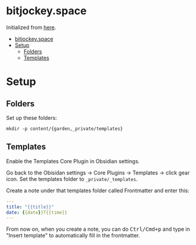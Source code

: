 # bitjockey.space

Initialized from [here](https://dev.to/bathrobe/creating-a-diy-digital-garden-with-obsidian-and-gatsby-378e).

- [bitjockey.space](#bitjockeyspace)
- [Setup](#setup)
  - [Folders](#folders)
  - [Templates](#templates)

# Setup

## Folders

Set up these folders:

```shell
mkdir -p content/{garden,_private/templates}
```

## Templates

Enable the Templates Core Plugin in Obsidian settings.

Go back to the Obisidan settings -> Core Plugins -> Templates -> click gear icon. Set the templates folder to `_private/_templates`.

Create a note under that templates folder called Frontmatter and enter this:

```yaml
---
title: "{{title}}"
date: {{date}}T{{time}}
---
```

From now on, when you create a note, you can do <kbd>Ctrl/Cmd+p</kbd> and type in "Insert template" to automatically fill in the frontmatter.
